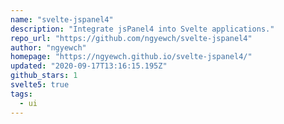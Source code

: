 ```yaml
---
name: "svelte-jspanel4"
description: "Integrate jsPanel4 into Svelte applications."
repo_url: "https://github.com/ngyewch/svelte-jspanel4"
author: "ngyewch"
homepage: "https://ngyewch.github.io/svelte-jspanel4/"
updated: "2020-09-17T13:16:15.195Z"
github_stars: 1
svelte5: true
tags: 
  - ui
---
```

